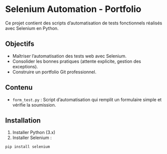 # Selenium Automation - Portfolio

Ce projet contient des scripts d’automatisation de tests fonctionnels réalisés avec Selenium en Python.

## Objectifs

- Maîtriser l’automatisation des tests web avec Selenium.
- Consolider les bonnes pratiques (attente explicite, gestion des exceptions).
- Construire un portfolio Git professionnel.

## Contenu

- `form_test.py` : Script d’automatisation qui remplit un formulaire simple et vérifie la soumission.

## Installation

1. Installer Python (3.x)  
2. Installer Selenium :  
```bash
pip install selenium
